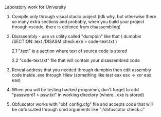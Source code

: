 Laboratory work for University

1. Compile only through visual studio project (idk why, but otherwise there so many extra sections and probably, when you build your project through vscode, there is defence from disassembling)

2. Disassembly - use vs utility called "dumpbin" like that ( dumpbin /SECTION:.text /DISASM check.exe > code-text.txt )

   2.1 ".text" is a section where text of source code is stored

   2.2 "code-text.txt" file that will contain your disassembled code

4. Reveal address that you needed through dumpbin then edit assembly code inside .exe through Hiew (something like test eax eax -> xor eax eax)

5. When you will be testing hacked programm, don't forget to add "password1 > psw.txt" in working directory (where .
exe is stored) 

6. Obfuscator works with "obf_config.cfg" file and accepts code that will be obfuscated through cmd arguments like "./obfuscator check.c"